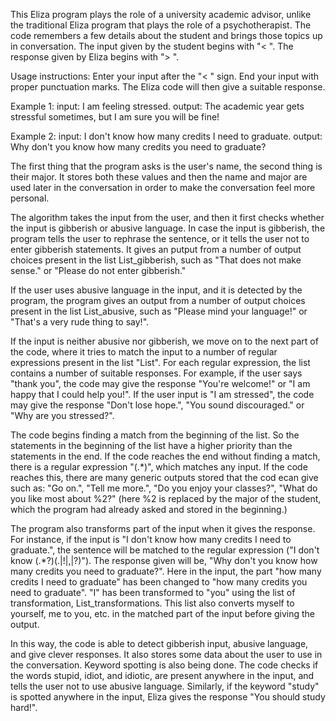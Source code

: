 This Eliza program plays the role of a university academic advisor, unlike the traditional Eliza program that plays the role of a psychotherapist. The code remembers a few details about the student and brings those topics up in conversation. 
The input given by the student begins with "< ".
The response given by Eliza begins with "> ".


Usage instructions: Enter your input after the "< " sign. End your input with proper punctuation marks. The Eliza code will then give a suitable response.

Example 1:
input: I am feeling stressed.
output: The academic year gets stressful sometimes, but I am sure you will be fine!

Example 2:
input: I don't know how many credits I need to graduate.
output: Why don't you know how many credits you need to graduate?


The first thing that the program asks is the user's name, the second thing is their major. It stores both these values and then the name and major
are used later in the conversation in order to make the conversation feel more personal.

The algorithm takes the input from the user, and then it first checks whether the input is gibberish or abusive language.
In case the input is gibberish, the program tells the user to rephrase the sentence, or it tells the user not to enter gibberish statements. It gives an putput 
from a number of output choices present in the list List_gibberish, such as "That does not make sense." or "Please do not enter gibberish."

If the user uses abusive language in the input, and it is detected by the program, the program gives an output from a number of output choices present in the 
list List_abusive, such as "Please mind your language!" or "That's a very rude thing to say!".

If the input is neither abusive nor gibberish, we move on to the next part of the code, where it tries to match the input to a number of regular expressions
present in the list "List". For each regular expression, the list contains a number of suitable responses. For example, if the user says "thank you",
the code may give the response "You're welcome!" or "I am happy that I could help you!". If the user input is "I am stressed", the code may give the response
"Don't lose hope.",  "You sound discouraged." or "Why are you stressed?". 

The code begins finding a match from the beginning of the list. So the statements in the beginning of the list have a higher priority than the statements in the 
end. If the code reaches the end without finding a match, there is a regular expression "(.*)", which matches any input. If the code reaches this, there are many
generic outputs stored that the cod ecan give such as: "Go on.", "Tell me more.", "Do you enjoy your classes?", "What do you like most about %2?" (here %2 is replaced by the major of the student, which the program had already asked and stored in the beginning.)

The program also transforms part of the input when it gives the response. For instance, if the input is "I don't know how many credits I need to graduate.",
the sentence will be matched to the regular expression ("I don't know (.*?)(\.|!|,|\?)"). The response given will be, "Why don't you know how many credits you
need to graduate?". Here in the input, the part "how many credits I need to graduate" has been changed to "how many credits you need to graduate". "I" has 
been transformed to "you" using the list of transformation, List_transformations. This list also converts myself to yourself, me to you, etc. in the matched 
part of the input before giving the output. 

In this way, the code is able to detect gibberish input, abusive language, and give clever responses. It also stores some data about the user to use in the 
conversation. Keyword spotting is also being done. The code checks if the words stupid, idiot, and idiotic, are present anywhere in the input, and tells the user not to use abusive language. Similarly, if the keyword "study" is spotted anywhere in the input, Eliza gives the response "You should study hard!".
